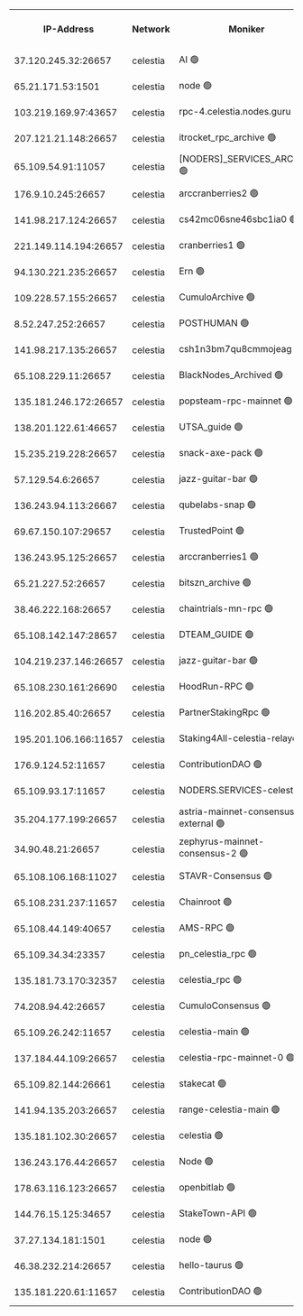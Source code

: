 


<table><tr><th>IP-Address</th><th>Network</th><th>Moniker</th><th>Latest Block Height</th><th>Earliest Block Height</th><th>Catching Up</th><th>Tx Index</th><th>Voting Power</th><th>Version</th><th>Scan Time</th></tr><tr><td>37.120.245.32:26657</td><td>celestia</td><td>AI 🟢</td><td>4016961</td><td>1</td><td>False</td><td>off</td><td>0</td><td>3.1.1</td><td>2025-02-14T04:56:55.649595351UTC</td></tr><tr><td>65.21.171.53:1501</td><td>celestia</td><td>node 🟢</td><td>4016961</td><td>1</td><td>False</td><td>on</td><td>0</td><td>3.3.1</td><td>2025-02-14T04:56:56.342713208UTC</td></tr><tr><td>103.219.169.97:43657</td><td>celestia</td><td>rpc-4.celestia.nodes.guru 🟢</td><td>4016964</td><td>1</td><td>False</td><td>on</td><td>0</td><td>3.3.1</td><td>2025-02-14T04:57:12.121928133UTC</td></tr><tr><td>207.121.21.148:26657</td><td>celestia</td><td>itrocket_rpc_archive 🟢</td><td>4016965</td><td>1</td><td>False</td><td>on</td><td>0</td><td>3.3.1</td><td>2025-02-14T04:57:21.594759629UTC</td></tr><tr><td>65.109.54.91:11057</td><td>celestia</td><td>[NODERS]_SERVICES_ARCHIVE 🟢</td><td>4016970</td><td>1</td><td>False</td><td>on</td><td>0</td><td>3.3.1</td><td>2025-02-14T04:57:47.126325340UTC</td></tr><tr><td>176.9.10.245:26657</td><td>celestia</td><td>arccranberries2 🟢</td><td>4016973</td><td>1</td><td>False</td><td>on</td><td>0</td><td>3.3.1</td><td>2025-02-14T04:58:03.722098952UTC</td></tr><tr><td>141.98.217.124:26657</td><td>celestia</td><td>cs42mc06sne46sbc1ia0 🟢</td><td>4016974</td><td>1</td><td>False</td><td>on</td><td>0</td><td>3.3.1</td><td>2025-02-14T04:58:08.597239741UTC</td></tr><tr><td>221.149.114.194:26657</td><td>celestia</td><td>cranberries1 🟢</td><td>4016978</td><td>1</td><td>False</td><td>on</td><td>0</td><td>3.3.1</td><td>2025-02-14T04:58:28.955564550UTC</td></tr><tr><td>94.130.221.235:26657</td><td>celestia</td><td>Ern 🟢</td><td>4016984</td><td>1</td><td>False</td><td>on</td><td>0</td><td>3.3.1</td><td>2025-02-14T04:59:01.988258781UTC</td></tr><tr><td>109.228.57.155:26657</td><td>celestia</td><td>CumuloArchive 🟢</td><td>4016985</td><td>1</td><td>False</td><td>on</td><td>0</td><td>3.3.1</td><td>2025-02-14T04:59:10.513963730UTC</td></tr><tr><td>8.52.247.252:26657</td><td>celestia</td><td>POSTHUMAN 🟢</td><td>4016986</td><td>1</td><td>False</td><td>on</td><td>0</td><td>3.3.1</td><td>2025-02-14T04:59:15.555192215UTC</td></tr><tr><td>141.98.217.135:26657</td><td>celestia</td><td>csh1n3bm7qu8cmmojeag 🟢</td><td>4016986</td><td>1</td><td>False</td><td>on</td><td>0</td><td>3.3.1</td><td>2025-02-14T04:59:15.955550291UTC</td></tr><tr><td>65.108.229.11:26657</td><td>celestia</td><td>BlackNodes_Archived 🟢</td><td>4016987</td><td>1</td><td>False</td><td>on</td><td>0</td><td>3.3.1</td><td>2025-02-14T04:59:20.856458138UTC</td></tr><tr><td>135.181.246.172:26657</td><td>celestia</td><td>popsteam-rpc-mainnet 🟢</td><td>4016994</td><td>1</td><td>False</td><td>on</td><td>0</td><td>3.3.1</td><td>2025-02-14T04:59:56.858896432UTC</td></tr><tr><td>138.201.122.61:46657</td><td>celestia</td><td>UTSA_guide 🟢</td><td>4017002</td><td>1</td><td>False</td><td>on</td><td>0</td><td>3.3.1</td><td>2025-02-14T05:00:44.703283332UTC</td></tr><tr><td>15.235.219.228:26657</td><td>celestia</td><td>snack-axe-pack 🟢</td><td>4017002</td><td>1</td><td>False</td><td>off</td><td>0</td><td>3.1.1</td><td>2025-02-14T05:00:45.700953612UTC</td></tr><tr><td>57.129.54.6:26657</td><td>celestia</td><td>jazz-guitar-bar 🟢</td><td>4017004</td><td>1</td><td>False</td><td>off</td><td>0</td><td>3.1.1</td><td>2025-02-14T05:00:52.124637398UTC</td></tr><tr><td>136.243.94.113:26667</td><td>celestia</td><td>qubelabs-snap 🟢</td><td>4017007</td><td>1</td><td>False</td><td>on</td><td>0</td><td>3.3.1</td><td>2025-02-14T05:01:11.722776844UTC</td></tr><tr><td>69.67.150.107:29657</td><td>celestia</td><td>TrustedPoint 🟢</td><td>4017009</td><td>1</td><td>False</td><td>on</td><td>0</td><td>3.2.0</td><td>2025-02-14T05:01:24.688491794UTC</td></tr><tr><td>136.243.95.125:26657</td><td>celestia</td><td>arccranberries1 🟢</td><td>4017017</td><td>1</td><td>False</td><td>on</td><td>0</td><td>3.3.1</td><td>2025-02-14T05:02:04.204411228UTC</td></tr><tr><td>65.21.227.52:26657</td><td>celestia</td><td>bitszn_archive 🟢</td><td>4017018</td><td>1</td><td>False</td><td>on</td><td>0</td><td>3.3.1</td><td>2025-02-14T05:02:13.250270759UTC</td></tr><tr><td>38.46.222.168:26657</td><td>celestia</td><td>chaintrials-mn-rpc 🟢</td><td>4017018</td><td>1</td><td>False</td><td>on</td><td>0</td><td>3.3.1</td><td>2025-02-14T05:02:14.057368177UTC</td></tr><tr><td>65.108.142.147:28657</td><td>celestia</td><td>DTEAM_GUIDE 🟢</td><td>4017024</td><td>1</td><td>False</td><td>on</td><td>0</td><td>3.3.1</td><td>2025-02-14T05:02:47.760864716UTC</td></tr><tr><td>104.219.237.146:26657</td><td>celestia</td><td>jazz-guitar-bar 🟢</td><td>4017026</td><td>1</td><td>False</td><td>off</td><td>0</td><td>3.1.1</td><td>2025-02-14T05:02:59.486323578UTC</td></tr><tr><td>65.108.230.161:26690</td><td>celestia</td><td>HoodRun-RPC 🟢</td><td>2371494</td><td>1537165</td><td>False</td><td>off</td><td>0</td><td>1.9.0</td><td>2025-02-14T05:02:56.704012080UTC</td></tr><tr><td>116.202.85.40:26657</td><td>celestia</td><td>PartnerStakingRpc 🟢</td><td>2371494</td><td>1588231</td><td>False</td><td>on</td><td>0</td><td>1.9.0</td><td>2025-02-14T04:57:06.837532407UTC</td></tr><tr><td>195.201.106.166:11657</td><td>celestia</td><td>Staking4All-celestia-relayer 🟢</td><td>4017032</td><td>2399575</td><td>False</td><td>off</td><td>0</td><td>3.0.2</td><td>2025-02-14T05:03:32.050384354UTC</td></tr><tr><td>176.9.124.52:11657</td><td>celestia</td><td>ContributionDAO 🟢</td><td>4017018</td><td>2419178</td><td>False</td><td>on</td><td>0</td><td>3.3.1</td><td>2025-02-14T05:02:10.769864143UTC</td></tr><tr><td>65.109.93.17:11657</td><td>celestia</td><td>NODERS.SERVICES-celestia 🟢</td><td>4016999</td><td>3188251</td><td>False</td><td>on</td><td>0</td><td>3.2.0</td><td>2025-02-14T05:00:25.949431046UTC</td></tr><tr><td>35.204.177.199:26657</td><td>celestia</td><td>astria-mainnet-consensus-external 🟢</td><td>4016975</td><td>3408001</td><td>False</td><td>off</td><td>0</td><td>3.3.1</td><td>2025-02-14T04:58:15.033175644UTC</td></tr><tr><td>34.90.48.21:26657</td><td>celestia</td><td>zephyrus-mainnet-consensus-2 🟢</td><td>4016990</td><td>3733501</td><td>False</td><td>on</td><td>0</td><td>3.3.1</td><td>2025-02-14T04:59:37.494860623UTC</td></tr><tr><td>65.108.106.168:11027</td><td>celestia</td><td>STAVR-Consensus 🟢</td><td>4016978</td><td>3831001</td><td>False</td><td>on</td><td>0</td><td>3.3.1</td><td>2025-02-14T04:58:31.392499101UTC</td></tr><tr><td>65.108.231.237:11657</td><td>celestia</td><td>Chainroot 🟢</td><td>4016973</td><td>3865643</td><td>False</td><td>on</td><td>0</td><td>3.2.0</td><td>2025-02-14T04:58:04.089808749UTC</td></tr><tr><td>65.108.44.149:40657</td><td>celestia</td><td>AMS-RPC 🟢</td><td>4016995</td><td>3893971</td><td>False</td><td>on</td><td>0</td><td>3.2.0</td><td>2025-02-14T05:00:05.421583304UTC</td></tr><tr><td>65.109.34.34:23357</td><td>celestia</td><td>pn_celestia_rpc 🟢</td><td>4016993</td><td>3896032</td><td>False</td><td>on</td><td>0</td><td>3.3.1</td><td>2025-02-14T04:59:54.330216176UTC</td></tr><tr><td>135.181.73.170:32357</td><td>celestia</td><td>celestia_rpc 🟢</td><td>4017025</td><td>3896064</td><td>False</td><td>on</td><td>0</td><td>3.3.1</td><td>2025-02-14T05:02:52.259375599UTC</td></tr><tr><td>74.208.94.42:26657</td><td>celestia</td><td>CumuloConsensus 🟢</td><td>4016979</td><td>3914001</td><td>False</td><td>on</td><td>0</td><td>3.2.0</td><td>2025-02-14T04:58:34.248524144UTC</td></tr><tr><td>65.109.26.242:11657</td><td>celestia</td><td>celestia-main 🟢</td><td>4017005</td><td>3940602</td><td>False</td><td>on</td><td>0</td><td>3.2.0</td><td>2025-02-14T05:01:01.191746351UTC</td></tr><tr><td>137.184.44.109:26657</td><td>celestia</td><td>celestia-rpc-mainnet-0 🟢</td><td>4016999</td><td>3942525</td><td>False</td><td>on</td><td>0</td><td>3.3.1</td><td>2025-02-14T05:00:25.583443191UTC</td></tr><tr><td>65.109.82.144:26661</td><td>celestia</td><td>stakecat 🟢</td><td>4016999</td><td>3958501</td><td>False</td><td>on</td><td>0</td><td>3.3.1</td><td>2025-02-14T05:00:24.672032826UTC</td></tr><tr><td>141.94.135.203:26657</td><td>celestia</td><td>range-celestia-main 🟢</td><td>4016963</td><td>3975815</td><td>False</td><td>off</td><td>0</td><td>3.2.0</td><td>2025-02-14T04:57:11.203871689UTC</td></tr><tr><td>135.181.102.30:26657</td><td>celestia</td><td>celestia 🟢</td><td>3981695</td><td>3979740</td><td>False</td><td>off</td><td>0</td><td>3.3.1</td><td>2025-02-14T05:00:58.615093034UTC</td></tr><tr><td>136.243.176.44:26657</td><td>celestia</td><td>Node 🟢</td><td>4016980</td><td>3986001</td><td>False</td><td>on</td><td>0</td><td>3.3.1</td><td>2025-02-14T04:58:42.775050199UTC</td></tr><tr><td>178.63.116.123:26657</td><td>celestia</td><td>openbitlab 🟢</td><td>4016964</td><td>3991315</td><td>False</td><td>on</td><td>0</td><td>3.3.1</td><td>2025-02-14T04:57:16.680807187UTC</td></tr><tr><td>144.76.15.125:34657</td><td>celestia</td><td>StakeTown-API 🟢</td><td>4016967</td><td>3998001</td><td>False</td><td>on</td><td>0</td><td>3.3.1</td><td>2025-02-14T04:57:30.042507365UTC</td></tr><tr><td>37.27.134.181:1501</td><td>celestia</td><td>node 🟢</td><td>4016983</td><td>4007837</td><td>False</td><td>off</td><td>0</td><td>3.0.2</td><td>2025-02-14T04:58:55.577186844UTC</td></tr><tr><td>46.38.232.214:26657</td><td>celestia</td><td>hello-taurus 🟢</td><td>4016961</td><td>4015528</td><td>False</td><td>off</td><td>0</td><td>3.2.0</td><td>2025-02-14T04:56:55.935595605UTC</td></tr><tr><td>135.181.220.61:11657</td><td>celestia</td><td>ContributionDAO 🟢</td><td>4016987</td><td>4015679</td><td>False</td><td>off</td><td>0</td><td>3.1.1</td><td>2025-02-14T04:59:18.385989558UTC</td></tr></table>